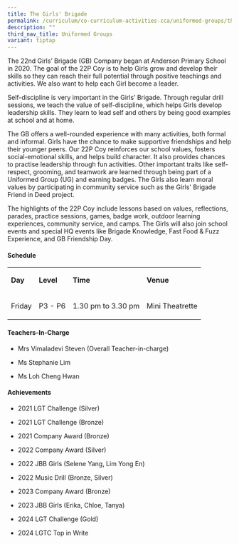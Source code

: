 ```yaml
---
title: The Girls' Brigade
permalink: /curriculum/co-curriculum-activities-cca/uniformed-groups/the-girls-brigade/
description: ""
third_nav_title: Uniformed Groups
variant: tiptap
---
```

<p>The 22nd Girls’ Brigade (GB) Company began at Anderson Primary School
in 2020. The goal of the 22P Coy is to help Girls grow and develop their
skills so they can reach their full potential through positive teachings
and activities. We also want to help each Girl become a leader.</p>
<p>Self-discipline is very important in the Girls’ Brigade. Through regular
drill sessions, we teach the value of self-discipline, which helps Girls
develop leadership skills. They learn to lead self and others by being
good examples at school and at home.</p>
<p>The GB offers a well-rounded experience with many activities, both formal
and informal. Girls have the chance to make supportive friendships and
help their younger peers. Our 22P Coy reinforces our school values, fosters
social-emotional skills, and helps build character. It also provides chances
to practise leadership through fun activities. Other important traits like
self-respect, grooming, and teamwork are learned through being part of
a Uniformed Group (UG) and earning badges. The Girls also learn moral values
by participating in community service such as the Girls' Brigade Friend
in Deed project.</p>
<p>The highlights of the 22P Coy include lessons based on values, reflections,
parades, practice sessions, games, badge work, outdoor learning experiences,
community service, and camps. The Girls will also join school events and
special HQ events like Brigade Knowledge, Fast Food &amp; Fuzz Experience,
and GB Friendship Day.</p>
<h4><strong>Schedule</strong></h4>
<table style="minWidth: 100px">
<colgroup>
<col>
<col>
<col>
<col>
</colgroup>
<tbody>
<tr>
<td rowspan="1" colspan="1">
<p><strong>Day</strong>
</p>
</td>
<td rowspan="1" colspan="1">
<p><strong>Level</strong>
</p>
</td>
<td rowspan="1" colspan="1">
<p><strong>Time</strong>
</p>
</td>
<td rowspan="1" colspan="1">
<p><strong>Venue</strong>
</p>
</td>
</tr>
<tr>
<td rowspan="1" colspan="1">
<p>Friday</p>
</td>
<td rowspan="1" colspan="1">
<p>P3 - P6</p>
</td>
<td rowspan="1" colspan="1">
<p>1.30 pm to 3.30 pm</p>
</td>
<td rowspan="1" colspan="1">
<p>Mini Theatrette</p>
</td>
</tr>
</tbody>
</table>
<h4><strong>Teachers-In-Charge</strong></h4>
<ul data-tight="true" class="tight">
<li>
<p>Mrs Vimaladevi Steven (Overall Teacher-in-charge)</p>
</li>
<li>
<p>Ms Stephanie Lim</p>
</li>
<li>
<p>Ms Loh Cheng Hwan</p>
</li>
</ul>
<h4><strong>Achievements</strong></h4>
<ul data-tight="true" class="tight">
<li>
<p>2021 LGT Challenge (Silver)</p>
</li>
<li>
<p>2021 LGT Challenge (Bronze)</p>
</li>
<li>
<p>2021 Company Award (Bronze)</p>
</li>
<li>
<p>2022 Company Award (Silver)</p>
</li>
<li>
<p>2022 JBB Girls (Selene Yang, Lim Yong En)</p>
</li>
<li>
<p>2022 Music Drill (Bronze, Silver)</p>
</li>
<li>
<p>2023 Company Award (Bronze)</p>
</li>
<li>
<p>2023 JBB Girls (Erika, Chloe, Tanya)</p>
</li>
<li>
<p>2024 LGT Challenge (Gold)</p>
</li>
<li>
<p>2024 LGTC Top in Write</p>
</li>
</ul>
<p></p>
